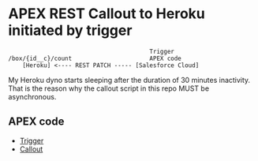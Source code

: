 # APEX REST Callout to Heroku initiated by trigger


```
                                        Trigger
/box/{id__c}/count                      APEX code
    [Heroku] <---- REST PATCH ----- [Salesforce Cloud]

```

My Heroku dyno starts sleeping after the duration of 30 minutes inactivity. That is the reason why the callout script in this repo MUST be asynchronous.

## APEX code

- [Trigger](https://github.com/araobp/sfdc-demo/blob/main/connected_app/apex/force-app/main/default/triggers/BoxTrigger.trigger)
- [Callout](https://github.com/araobp/sfdc-demo/blob/main/connected_app/apex/force-app/main/default/classes/CalloutToHeroku.cls)
